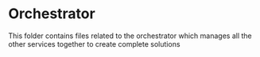 # Orchestrator

This folder contains files related to the orchestrator which manages all the other services together to create complete solutions